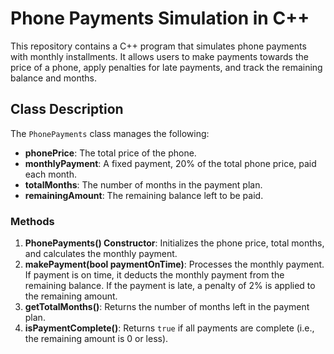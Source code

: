 # Phone Payments Simulation in C++

This repository contains a C++ program that simulates phone payments with monthly installments. It allows users to make payments towards the price of a phone, apply penalties for late payments, and track the remaining balance and months.

## Class Description

The `PhonePayments` class manages the following:

- **phonePrice**: The total price of the phone.
- **monthlyPayment**: A fixed payment, 20% of the total phone price, paid each month.
- **totalMonths**: The number of months in the payment plan.
- **remainingAmount**: The remaining balance left to be paid.

### Methods

1. **PhonePayments() Constructor**: Initializes the phone price, total months, and calculates the monthly payment.
2. **makePayment(bool paymentOnTime)**: Processes the monthly payment. If payment is on time, it deducts the monthly payment from the remaining balance. If the payment is late, a penalty of 2% is applied to the remaining amount.
3. **getTotalMonths()**: Returns the number of months left in the payment plan.
4. **isPaymentComplete()**: Returns `true` if all payments are complete (i.e., the remaining amount is 0 or less).
